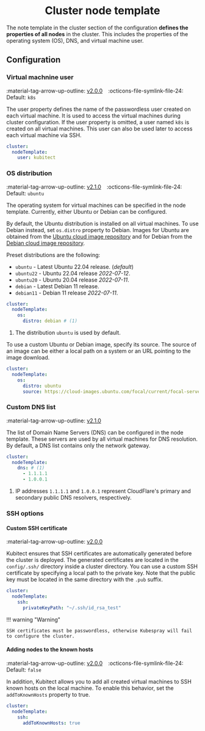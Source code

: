 [tag 2.0.0]: https://github.com/MusicDin/kubitect/releases/tag/v2.0.0
[tag 2.1.0]: https://github.com/MusicDin/kubitect/releases/tag/v2.1.0

<h1 align="center">Cluster node template</h1>

The note template in the cluster section of the configuration **defines the properties of all nodes** in the cluster.
This includes the properties of the operating system (OS), DNS, and virtual machine user.

## Configuration

### Virtual machnine user

:material-tag-arrow-up-outline: [v2.0.0][tag 2.0.0]
&ensp;
:octicons-file-symlink-file-24: Default: `k8s`

The user property defines the name of the passwordless user created on each virtual machine.
It is used to access the virtual machines during cluster configuration.
If the user property is omitted, a user named `k8s` is created on all virtual machines.
This user can also be used later to access each virtual machine via SSH.

```yaml
cluster:
  nodeTemplate:
    user: kubitect
```

### OS distribution

:material-tag-arrow-up-outline: [v2.1.0][tag 2.1.0]
&ensp;
:octicons-file-symlink-file-24: Default: `ubuntu`

The operating system for virtual machines can be specified in the node template.
Currently, either Ubuntu or Debian can be configured.

By default, the Ubuntu distribution is installed on all virtual machines.
To use Debian instead, set `os.distro` property to Debian.
Images for Ubuntu are obtained from the [Ubuntu cloud image repository](https://cloud-images.ubuntu.com/) and for Debian from the [Debian cloud image repository](https://cloud.debian.org/images/cloud/).

Preset distributions are the following:

+ `ubuntu` - Latest Ubuntu 22.04 release. (*default*)
+ `ubuntu22` - Ubuntu 22.04 release *2022-07-12*.
+ `ubuntu20` - Ubuntu 20.04 release *2022-07-11*.
+ `debian` - Latest Debian 11 release.
+ `debian11` - Debian 11 release *2022-07-11*.



```yaml
cluster:
  nodeTemplate:
    os:
      distro: debian # (1)
```

1. The distribution `ubuntu` is used by default.

To use a custom Ubuntu or Debian image, specify its source.
The source of an image can be either a local path on a system or an URL pointing to the image download.

```yaml
cluster:
  nodeTemplate:
    os:
      distro: ubuntu
      source: https://cloud-images.ubuntu.com/focal/current/focal-server-cloudimg-amd64.img
```

### Custom DNS list

:material-tag-arrow-up-outline: [v2.1.0][tag 2.1.0]

The list of Domain Name Servers (DNS) can be configured in the node template.
These servers are used by all virtual machines for DNS resolution.
By default, a DNS list contains only the network gateway.

```yaml
cluster:
  nodeTemplate:
    dns: # (1)
      - 1.1.1.1
      - 1.0.0.1
```

1. IP addresses `1.1.1.1` and `1.0.0.1` represent CloudFlare's primary and secondary public DNS resolvers, respectively.


### SSH options

#### Custom SSH certificate

:material-tag-arrow-up-outline: [v2.0.0][tag 2.0.0]

Kubitect ensures that SSH certificates are automatically generated before the cluster is deployed.
The generated certificates are located in the `config/.ssh/` directory inside a cluster directory.
You can use a custom SSH certificate by specifying a local path to the private key.
Note that the public key must be located in the same directory with the `.pub` suffix.

```yaml
cluster:
  nodeTemplate:
    ssh:
      privateKeyPath: "~/.ssh/id_rsa_test"
```

!!! warning "Warning"

    SSH certificates must be passwordless, otherwise Kubespray will fail to configure the cluster.


#### Adding nodes to the known hosts

:material-tag-arrow-up-outline: [v2.0.0][tag 2.0.0]
&ensp;
:octicons-file-symlink-file-24: Default: `false`

In addition, Kubitect allows you to add all created virtual machines to SSH known hosts on the local machine.
To enable this behavior, set the `addToKnownHosts` property to true.

```yaml
cluster:
  nodeTemplate:
    ssh:
      addToKnownHosts: true
```
